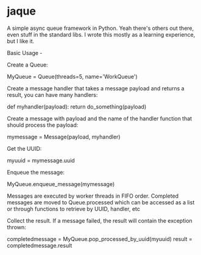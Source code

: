 # jaque
A simple async queue framework in Python.  Yeah there's others out there, even stuff in the standard libs.  I wrote this mostly as a learning experience, but I like it.

Basic Usage -

Create a Queue:

  MyQueue = Queue(threads=5, name='WorkQueue')

Create a message handler that takes a message payload and returns a result, you can have many handlers:

  def myhandler(payload):
    return do_something(payload)

Create a message with payload and the name of the handler function that should process the payload:

  mymessage = Message(payload, myhandler)

Get the UUID:

  myuuid = mymessage.uuid

Enqueue the message:

  MyQueue.enqueue_message(mymessage)

Messages are executed by worker threads in FIFO order.  Completed messages are moved to Queue.processed which can be accessed as a list or through functions to retrieve by UUID, handler, etc

Collect the result. If a message failed, the result will contain the exception thrown:

  completedmessage = MyQueue.pop_processed_by_uuid(myuuid)
  result = completedmessage.result
